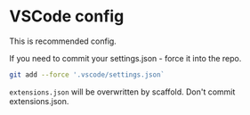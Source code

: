 # VSCode config

This is recommended config.

If you need to commit your settings.json - force it into the repo.

```bash
git add --force '.vscode/settings.json`
```

`extensions.json` will be overwritten by scaffold. Don't commit extensions.json.
